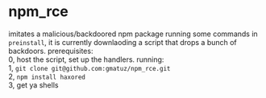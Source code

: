 # npm_rce
imitates a malicious/backdoored npm package running some commands in `preinstall`, it is currently downlaoding a script that drops a bunch of backdoors. 
prerequisites:  
0, host the script, set up the handlers. 
running:  
1, `git clone git@github.com:gmatuz/npm_rce.git`  
2, `npm install haxored`  
3, get ya shells  
